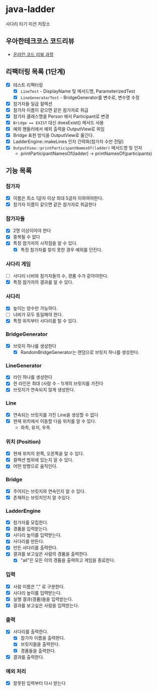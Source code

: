 # java-ladder

사다리 타기 미션 저장소

## 우아한테크코스 코드리뷰

- [온라인 코드 리뷰 과정](https://github.com/woowacourse/woowacourse-docs/blob/master/maincourse/README.md)

## 리팩터링 목록 (1단계)

- [x] 테스트 리팩터링
  - [x] `LineTest` - DisplayName 및 메서드명, ParameterizedTest
  - [x] `LineGeneratorTest` - BridgeGenerator를 변수로, 변수명 수정
- [x] 참가자들 일급 컬렉션
- [x] 참가자 이름이 같으면 같은 참가자로 취급
- [x] 참가자 클래스명을 Person 에서 Participant로 변경
- [x] `Bridge == EXIST` 대신 doesExist() 메서드 사용
- [x] 예외 핸들러에서 예외 출력을 OutputView로 위임
- [x] Bridge 표현 방식을 OutputView로 옮긴다.
- [x] LadderEngine::makeLines 인자 간략화(참가자 수만 전달)
- [x] `OutputView::printParticipantNamesOf(ladder)` 메서드명 및 인자
  - printParticipantNamesOf(ladder) -> printNamesOf(participants) 

## 기능 목록

### 참가자

- [x] 이름은 최소 1글자 이상 최대 5글자 이하여야한다.
- [x] 참가자 이름이 같으면 같은 참가자로 취급한다

### 참가자들

- [x] 2명 이상이어야 한다
- [x] 중복될 수 없다
- [x] 특정 참가자의 시작점을 알 수 있다.
  - [x] 특정 참가자를 찾지 못한 경우 예외를 던진다.

### 사다리 게임

- [ ] 사다리 너비와 참가자들의 수, 경품 수가 같아야한다.
- [x] 특정 참가자의 결과를 알 수 있다.

### 사다리

- [x] 높이는 양수만 가능하다.
- [ ] 너비가 모두 동일해야 한다.
- [x] 특정 위치부터 사다리를 탈 수 있다.

### BridgeGenerator

- [x] 브릿지 하나를 생성한다
    - [x] RandomBridgeGenerator는 랜덤으로 브릿지 하나를 생성한다.

### LineGenerator

- [x] 라인 하나를 생성한다
- [x] 한 라인은 최대 (사람 수 - 1)개의 브릿지를 가진다
- [x] 브릿지가 연속되지 않게 생성한다.

### Line
- [x] 연속되는 브릿지를 가진 Line을 생성할 수 없다
- [x] 현재 위치에서 이동할 다음 위치를 알 수 있다.
  - 좌측, 유지, 우측

### 위치 (Position)
- [x] 현재 위치의 왼쪽, 오른쪽을 알 수 있다.
- [x] 컬렉션 범위에 있는지 알 수 있다.
- [x] 어떤 방향으로 움직인다.

### Bridge

- [x] 주어지는 브릿지와 연속인지 알 수 있다.
- [x] 존재하는 브릿지인지 알 수있다.

### LadderEngine
- [x] 참가자를 모집한다.
- [x] 경품을 입력받는다.
- [x] 사다리 높이를 입력받는다.
- [x] 사다리를 만든다.
- [x] 만든 사다리를 출력한다.
- [x] 결과를 보고싶은 사람의 경품을 출력한다.
  - [x] "all"은 모든 이의 경품을 출력하고 게임을 종료한다.

### 입력

- [x] 사람 이름은 "," 로 구분한다.
- [x] 사다리 높이를 입력받는다.
- [x] 실행 결과(경품)들을 입력받는다.
- [x] 결과를 보고싶은 사람을 입력받는다.

### 출력

- [x] 사다리를 출력한다.
    - [x] 참가자 이름을 출력한다.
    - [x] 브릿지들을 출력한다.
    - [x] 경품들을 출력한다.
- [x] 결과를 출력한다.

### 예외 처리

- [x] 잘못된 입력부터 다시 받는다